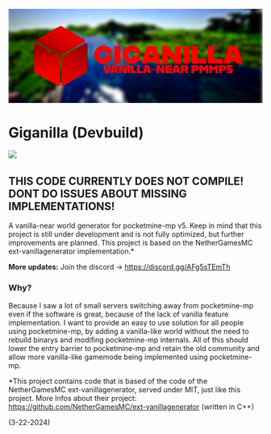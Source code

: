 ![Giganilla Banner](https://github.com/DerCooleVonDem/Giganilla/blob/main/repoassets/Giganilla%20Banner.png?raw=true)

# Giganilla (Devbuild)
![](https://dcbadge.vercel.app/api/server/nhFa79HAHc?style=plastic)

## THIS CODE CURRENTLY DOES NOT COMPILE! DONT DO ISSUES ABOUT MISSING IMPLEMENTATIONS!

A vanilla-near world generator for pocketmine-mp v5. Keep in mind that this project is still under development and is not fully optimized, but further improvements are planned.
This project is based on the NetherGamesMC ext-vanillagenerator implementation.*

**More updates:** Join the discord -> https://discord.gg/AFg5sTEmTh

### Why?
Because I saw a lot of small servers switching away from pocketmine-mp even if the software is great, because of the lack of vanilla feature implementation.
I want to provide an easy to use solution for all people using pocketmine-mp, by adding a vanilla-like world without the need to rebuild binarys and modifing pocketmine-mp internals.
All of this should lower the entry barrier to pocketmine-mp and retain the old community and allow more vanilla-like gamemode being implemented using pocketmine-mp. 


*This project contains code that is based of the code of the NetherGamesMC ext-vanillagenerator, served under MIT, just like this project.
 More Infos about their project: https://github.com/NetherGamesMC/ext-vanillagenerator (written in C++)

(3-22-2024)
